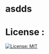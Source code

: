 
   # asdds

   # License : 
   [![License: MIT](https://img.shields.io/badge/License-MIT-yellow.svg)](https://opensource.org/licenses/MIT)
  